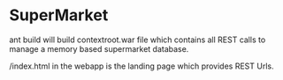 SuperMarket
===========

ant build will build contextroot.war file which contains all REST calls to manage a memory based supermarket database.

/index.html in the webapp is the landing page which provides REST Urls.
